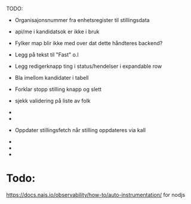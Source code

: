 TODO:

- Organisajonsnummer fra enhetsregister til stillingsdata

- api/me i kandidatsok er ikke i bruk
- Fylker map blir ikke med over dat dette håndteres backend?

- Legg på tekst til "Fast" o.l
- Legg redigerknapp ting i status/hendelser i expandable row

- Bla imellom kandidater i tabell

- Forklar stopp stilling knapp og slett

- sjekk validering på liste av folk
-
-
- Oppdater stillingsfetch når stilling oppdateres via kall
-
-
-

# Todo:

https://docs.nais.io/observability/how-to/auto-instrumentation/ for nodjs

